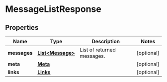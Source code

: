 

# MessageListResponse


## Properties

| Name | Type | Description | Notes |
|------------ | ------------- | ------------- | -------------|
|**messages** | [**List&lt;Message&gt;**](Message.md) | List of returned messages. |  [optional] |
|**meta** | [**Meta**](Meta.md) |  |  [optional] |
|**links** | [**Links**](Links.md) |  |  [optional] |



